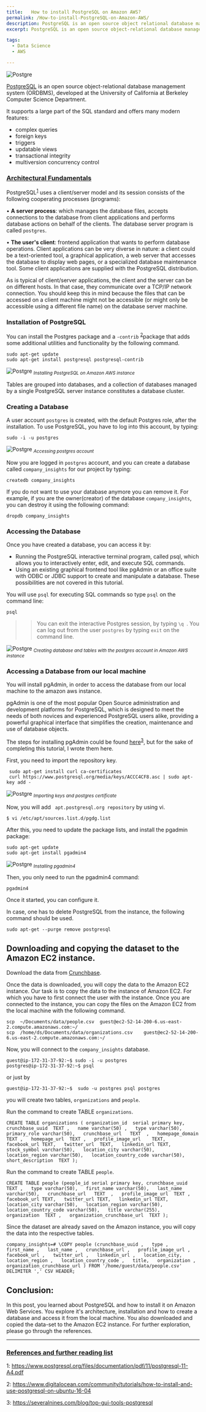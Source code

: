 ```yaml
---
title:   How to install PostgreSQL on Amazon AWS?
permalink: /How-to-install-PostgreSQL-on-Amazon-AWS/
description: PostgreSQL is an open source object relational database management system. This post is all about how to install PostgreSQL on Amazon Web Services (AWS).
excerpt: PostgreSQL is an open source object-relational database management system (ORDBMS), developed at the University of California at Berkeley Computer Science Department.

tags:
  - Data Science
  - AWS

---
```



![Postgre](/assets/images/2019-01-30-How-to-install-PostgreSQL-on-AWS/0_PostgreSQL_welcome.png)



[PostgreSQL](https://www.postgresql.org/) is an open source object-relational database management system (ORDBMS), developed at the University of California at Berkeley Computer Science Department.

It supports a large part of the SQL standard and offers many modern features:
* complex queries
* foreign keys
* triggers
* updatable views
* transactional integrity
* multiversion concurrency control


### <ins> Architectural Fundamentals</ins>

PostgreSQL<sup>[1](#reference1)</sup> uses a client/server model and its session consists of the following cooperating processes (programs):

• **A server process**: which manages the database files, accepts connections to the database from client applications and performs database actions on behalf of the clients. The database server program is called ```postgres```.

• **The user's client**: frontend application that wants to perform database operations. Client applications can be very diverse in nature: a client could be a text-oriented tool, a graphical application, a web server that accesses the database to display web pages, or a specialized database maintenance tool. Some client applications are supplied with the PostgreSQL distribution.

As is typical of client/server applications, the client and the server can be on different hosts. In that case, they communicate over a TCP/IP network connection. You should keep this in mind because the files that can be accessed on a client machine might not be accessible (or might only be accessible
using a different file name) on the database server machine.


### Installation of PostgreSQL

You can install the Postgres package and a ```-contrib``` <sup>[2](#reference2)</sup>package that adds some additional utilities and functionality by the following command.

```
sudo apt-get update
sudo apt-get install postgresql postgresql-contrib
```

![Postgre](/assets/images/2019-01-30-How-to-install-PostgreSQL-on-AWS/15_installing_postgresql_in_amazon_instance.gif)
*<sub> Installing PostgreSQL on Amazon AWS instance</sub>*


Tables are grouped into databases, and a collection of databases managed by a single PostgreSQL server instance constitutes a database cluster.

### Creating a Database

A user account ```postgres``` is created, with the default Postgres role, after the installation. To use PostgreSQL, you have to log into this account, by typing:

```
sudo -i -u postgres
```

![Postgre](/assets/images/2019-01-30-How-to-install-PostgreSQL-on-AWS/16_accessing_postgres_account.png)
*<sub> Accessing postgres account</sub>*


Now you are logged in ```postgres``` account, and you can create a database called ```company_insights``` for our project by typing:

```
createdb company_insights
```

If you do not want to use your database anymore you can remove it. For example, if you are the owner(creator) of the database ```company_insights```, you can destroy it using the following command:

```
dropdb company_insights
```

### Accessing the Database

Once you have created a database, you can access it by:
* Running the PostgreSQL interactive terminal program, called psql, which allows you to interactively enter, edit, and execute SQL commands.
* Using an existing graphical frontend tool like pgAdmin or an office suite with ODBC or JDBC support to create and manipulate a database. These possibilities are not covered in this tutorial.

You will use ```psql``` for executing SQL commands so type ```psql``` on the command line:

```
psql
```


>> You can exit the interactive Postgres session, by typing ```\q ```.
You can log out from the user ```postgres``` by typing ```exit``` on the command line.

![Postgre](/assets/images/2019-01-30-How-to-install-PostgreSQL-on-AWS/17_creating_db_tables.png)
*<sub> Creating database and tables with the postgres account in Amazon AWS instance</sub>*


### Accessing a Database from our local machine

You will install pgAdmin, in order to access the database from our local machine to the amazon aws instance.

pgAdmin is one of the most popular Open Source administration and development platforms for PostgreSQL, which is designed to meet the needs of both novices and experienced PostgreSQL users alike, providing a powerful graphical interface that simplifies the creation, maintenance and use of database objects.

The steps for installing  pgAdmin could be found [here](https://severalnines.com/blog/top-gui-tools-postgresql)<sup>[3](#reference3)</sup>, but for the sake of completing this tutorial, I wrote them here.

First, you need to import the repository key.
```
 sudo apt-get install curl ca-certificates
 curl https://www.postgresql.org/media/keys/ACCC4CF8.asc | sudo apt-key add -
```

![Postgre](/assets/images/2019-01-30-How-to-install-PostgreSQL-on-AWS/18_pgadmin_installation.png)
*<sub> Importing keys and postgres certificate</sub>*


Now, you will add ``` apt.postgresql.org repository``` by using vi.

```
$ vi /etc/apt/sources.list.d/pgdg.list
```

After this, you need to update the package lists, and install the pgadmin package:

```
sudo apt-get update
sudo apt-get install pgadmin4
```

![Postgre](/assets/images/2019-01-30-How-to-install-PostgreSQL-on-AWS/20_installing_pgadmin.png)
*<sub> Installing pgadmin4</sub>*


Then, you only need to run the pgadmin4 command:

```
pgadmin4
```

Once it started, you can configure it.


In case, one has to delete PostgreSQL from the instance, the following command should be used.


```
sudo apt-get --purge remove postgresql
```

## Downloading and copying the dataset to the Amazon EC2 instance.

Download the data from [Crunchbase](https://data.crunchbase.com/docs/open-data-map).

Once the data is downloaded, you will copy the data to the Amazon EC2 instance.
Our task is to copy the data to the instance of Amazon EC2. For which you have to first connect the user with the instance. Once you are connected to the instance, you can copy the files on the Amazon EC2 from the local machine with the following command.

```
scp  ~/Documents/data/people.csv  guest@ec2-52-14-200-6.us-east-2.compute.amazonaws.com:~/
scp  /home/ds/Documents/data/organizations.csv    guest@ec2-52-14-200-6.us-east-2.compute.amazonaws.com:~/
```


Now, you will connect to the ```company_insights``` database.

```
guest@ip-172-31-37-92:~$ sudo -i -u postgres
postgres@ip-172-31-37-92:~$ psql
```

or just by
```
guest@ip-172-31-37-92:~$  sudo -u postgres psql postgres
```

you will create two tables, `organizations` and `people`.

Run the command to create TABLE ```organizations```.
```
CREATE TABLE organizations ( organization_id  serial primary key, crunchbase_uuid  TEXT ,   name varchar(50) ,   type varchar(50),   primary_role varchar(50),   crunchbase_url   TEXT  ,   homepage_domain  TEXT ,   homepage_url  TEXT ,   profile_image_url    TEXT,   facebook_url TEXT,   twitter_url  TEXT,   linkedin_url TEXT,   stock_symbol varchar(50),   location_city varchar(50),   location_region varchar(50),   location_country_code varchar(50),   short_description  TEXT );
```

Run the command to create TABLE ```people```.

```
CREATE TABLE people (people_id serial primary key, crunchbase_uuid  TEXT ,   type varchar(50),   first_name varchar(50),   last_name varchar(50),   crunchbase_url   TEXT  ,   profile_image_url  TEXT ,   facebook_url TEXT,   twitter_url TEXT,   linkedin_url TEXT,   location_city varchar(50),   location_region varchar(50),   location_country_code varchar(50),   title varchar(255),   organization  TEXT ,   organization_crunchbase_url  TEXT );
```

Since the dataset are already saved on the Amazon instance, you will copy the data into the respective tables.

```
company_insights=# \COPY people (crunchbase_uuid ,   type ,   first_name ,   last_name ,   crunchbase_url ,   profile_image_url ,   facebook_url ,   twitter_url ,   linkedin_url ,   location_city,   location_region ,   location_country_code ,   title,   organization ,   organization_crunchbase_url ) FROM '/home/guest/data/people.csv' DELIMITER ',' CSV HEADER;
```

## Conclusion:

In this post, you learned about PostgreSQL and how to install it on Amazon Web Services. You explore it's architecture, installation and how to create a database and access it from  the local machine. You also downloaded and copied the data-set to the Amazon EC2 instance. For further exploration, please go through the references.


---
### <ins> References and further reading list </ins>

<a name="reference1">1</a>: https://www.postgresql.org/files/documentation/pdf/11/postgresql-11-A4.pdf

<a name="reference2">2</a>: https://www.digitalocean.com/community/tutorials/how-to-install-and-use-postgresql-on-ubuntu-16-04

<a name="reference1">3</a>: https://severalnines.com/blog/top-gui-tools-postgresql

